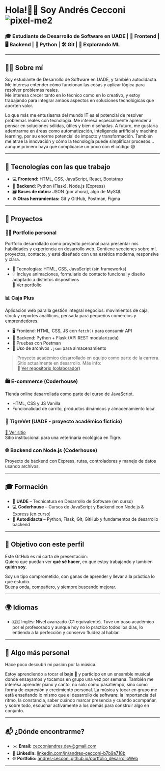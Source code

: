 # Hola!👋👋 Soy Andrés Cecconi ![pixel-me2](https://github.com/user-attachments/assets/dbcdeb15-8b28-41ef-869e-a239b9e5893b)
### 🎓 Estudiante de Desarrollo de Software en UADE | 🎨 Frontend | 🖥️ Backend | 🐍 Python | 🛠️ Git | 🤖 Explorando ML

---

## 🧑‍💻 Sobre mí

Soy estudiante de Desarrollo de Software en UADE, y también autodidacta.  
Me interesa entender cómo funcionan las cosas y aplicar lógica para resolver problemas reales.  
Me interesa crecer tanto en lo técnico como en lo creativo, y estoy trabajando para integrar ambos aspectos en soluciones tecnológicas que aporten valor.

Lo que más me entusiasma del mundo IT es el potencial de resolver problemas reales con tecnología. Me interesa especialmente aprender a pensar en soluciones sólidas, útiles y bien diseñadas.
A futuro, me gustaría adentrarme en áreas como automatización, inteligencia artificial y machine learning, por su enorme potencial de impacto y transformación.
También me atrae la innovación y cómo la tecnología puede simplificar procesos… aunque primero haya que complicarse un poco con el código 😅

---

## 🧰 Tecnologías con las que trabajo

- 💻 **Frontend:** HTML, CSS, JavaScript, React, Bootstrap
- 🧪 **Backend:** Python (Flask), Node.js (Express)
- 🗃️ **Bases de datos:** JSON (por ahora), algo de MySQL
- ⚙️ **Otras herramientas:** Git y GitHub, Postman, Figma

---

## 🚀 Proyectos

### 👨‍💼 Portfolio personal
Portfolio desarrollado como proyecto personal para presentar mis habilidades y experiencia en desarrollo web. Contiene secciones sobre mí, proyectos, contacto, y está diseñado con una estética moderna, responsive y clara.  
- 🧰 Tecnologías: HTML, CSS, JavaScript (sin frameworks)  
- 💡 Incluye animaciones, formulario de contacto funcional y diseño adaptado a distintos dispositivos  
<a href="https://andres-cecconi.github.io/portfolio_desarrolloWeb/" target="_blank">🔗 Ver portfolio</a>

### 📊 Caja Plus
Aplicación web para la gestión integral negocios: movimientos de caja, stock y reportes analíticos, pensada para pequeños comercios y emprendedores.  
- 🖥️ Frontend: HTML, CSS, JS con `fetch()` para consumir API  
- 🔧 Backend: Python + Flask (API REST modularizada)  
- 🧪 Pruebas con Postman  
- 💾 Uso de archivos `.json` para almacenamiento  

> Proyecto académico desarrollado en equipo como parte de la carrera. Sitio actualmente en desarrollo. Más info:  
🔗 [Ver repositorio (colaborador)](https://github.com/arieljarovisky/proyectoProgramacion1)  

### 🛍️ E-commerce (Coderhouse)
Tienda online desarrollada como parte del curso de JavaScript.  
- HTML, CSS y JS Vanilla  
- Funcionalidad de carrito, productos dinámicos y almacenamiento local  

### 🐾 TigreVet (UADE - proyecto académico ficticio)  
<a href="https://andres-cecconi.github.io/tigreVet_desarrolloWeb/" target="_blank">🔗 Ver sitio</a>  
Sitio institucional para una veterinaria ecológica en Tigre.

### 🌐 Backend con Node.js (Coderhouse)  
Proyecto de backend con Express, rutas, controladores y manejo de datos usando archivos.  

---

## 🎓 Formación

- 🏫 **UADE** – Tecnicatura en Desarrollo de Software (en curso)  
- 💻 **Coderhouse** – Cursos de JavaScript y Backend con Node.js & Express (en curso)  
- 📖 **Autodidacta** – Python, Flask, Git, GitHub y fundamentos de desarrollo backend

---

## 🎯 Objetivo con este perfil

Este GitHub es mi carta de presentación:  
Quiero que puedan ver **qué sé hacer**, en qué estoy trabajando y también **quién soy**.

Soy un tipo comprometido, con ganas de aprender y llevar a la práctica lo que estudio.  
Buena onda, compañero, y siempre buscando mejorar.

---

## 🌍 Idiomas

- 🇬🇧 Inglés: Nivel avanzado (C1 equivalente). Tuve un paso académico por el profesorado y aunque hoy no lo practico todos los días, lo entiendo a la perfección y conservo fluidez al hablar.

---

## 🎵 Algo más personal

Hace poco descubrí mi pasión por la música.  

Estoy aprendiendo a tocar el **bajo 🎸** y participo en un ensamble musical donde ensayamos y tocamos en grupo una vez por semana. También me interesa aprender piano y canto, no solo como pasatiempo, sino como forma de expresión y crecimiento personal.
La música y tocar en grupo me está enseñando  lo mismo que el desarrollo de software: la importancia del ritmo, la constancia, saber cuándo marcar presencia y cuándo acompañar, y sobre todo, escuchar activamente a los demás para construir algo en conjunto. 

---

## 📬 ¿Dónde encontrarme?

- ✉️ **Email:** cecconiandres.dev@gmail.com
- 💼 **LinkedIn:** <a href="https://www.linkedin.com/in/andres-cecconi-b7b9a718b/" target="_blank">linkedin.com/in/andres-cecconi-b7b9a718b</a>
- 🌐 **Portfolio:** <a href="https://andres-cecconi.github.io/portfolio_desarrolloWeb/" target="_blank">andres-cecconi.github.io/portfolio_desarrolloWeb</a>

---
